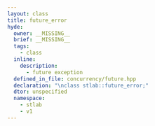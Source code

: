 ```yaml
---
layout: class
title: future_error
hyde:
  owner: __MISSING__
  brief: __MISSING__
  tags:
    - class
  inline:
    description:
      - future exception
  defined_in_file: concurrency/future.hpp
  declaration: "\nclass stlab::future_error;"
  dtor: unspecified
  namespace:
    - stlab
    - v1
---
```

